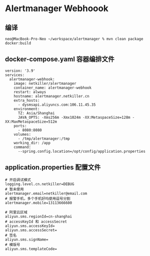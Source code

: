 # Alertmanager Webhoook

## 编译

	neo@MacBook-Pro-Neo ~/workspace/alertmanager % mvn clean package docker:build
	
## docker-compose.yaml 容器编排文件

	version: '3.9'
	services:
	  alertmanager-webhook:
	    image: netkiller/alertmanager
	    container_name: alertmanager-webhook
	    restart: always
	    hostname: alertmanager.netkiller.cn
	    extra_hosts:
	      - dysmsapi.aliyuncs.com:106.11.45.35
	    environment:
	      TZ: Asia/Shanghai
	      JAVA_OPTS: -Xms256m -Xmx1024m -XX:MetaspaceSize=128m -XX:MaxMetaspaceSize=512m
	    ports:
	      - 8080:8080
	    volumes:
	      - /tmp/alertmanager:/tmp
	    working_dir: /app
	    command:
	      --spring.config.location=/opt/config/application.properties
	    
## application.properties 配置文件	    

	# 开启调试模式
	logging.level.cn.netkiller=DEBUG
	# 暂未使用
	alertmanager.email=netkiller@email.com
	# 报警手机，多个手机好吗使用逗号分割
	alertmanager.mobile=13113666600
	
	# 阿里云区域
	aliyun.sms.regionId=cn-shanghai	
	# accessKeyId 和 accessSecret
	aliyun.sms.accessKeyId=
	aliyun.sms.accessSecret=
	# 签名
	aliyun.sms.signName=
	# 模版号
	aliyun.sms.templateCode=